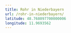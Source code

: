 ```yaml
---
title: Rohr in Niederbayern
url: /rohr-in-niederbayern/
latitude: 48.768097700000006
longitude: 11.9693562
---
```

